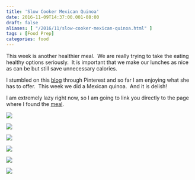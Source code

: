 ```yaml
---
title: 'Slow Cooker Mexican Quinoa'
date: 2016-11-09T14:37:00.001-08:00
draft: false
aliases: [ "/2016/11/slow-cooker-mexican-quinoa.html" ]
tags : [Food Prep]
categories: food  
---
```


This week is another healthier meal.  We are really trying to take the eating healthy options seriously.  It is important that we make our lunches as nice as can be but still save unnecessary calories.  
  
I stumbled on this [blog](http://www.chelseasmessyapron.com/) through Pinterest and so far I am enjoying what she has to offer.  This week we did a Mexican quinoa.  And it is delish!  
  
I am extremely lazy right now, so I am going to link you directly to the page where I found the [meal](http://www.chelseasmessyapron.com/slow-cooker-mexican-quinoa/).  
  

[![](https://2.bp.blogspot.com/-eyO-izwverk/WCOkV58pj2I/AAAAAAAAA-c/Gl6qidjYX2otMirft9c3gdw_otbz_KHCwCLcB/s400/IMG_7097%255B1%255D.JPG)](https://2.bp.blogspot.com/-eyO-izwverk/WCOkV58pj2I/AAAAAAAAA-c/Gl6qidjYX2otMirft9c3gdw_otbz_KHCwCLcB/s1600/IMG_7097%255B1%255D.JPG)

  

[![](https://2.bp.blogspot.com/-qNHNg6u2d1c/WCOkmGbVD7I/AAAAAAAAA-g/xb_GqCeo4Xkanv_fjN6XJlj2kkbaW-QZACLcB/s400/IMG_7098%255B1%255D.JPG)](https://2.bp.blogspot.com/-qNHNg6u2d1c/WCOkmGbVD7I/AAAAAAAAA-g/xb_GqCeo4Xkanv_fjN6XJlj2kkbaW-QZACLcB/s1600/IMG_7098%255B1%255D.JPG)

  

[![](https://4.bp.blogspot.com/-FeLMtu0lHV4/WCOko_OZDKI/AAAAAAAAA-k/URohfC2P9oIuPyZ3bJxsulIDNaHgj7k2wCLcB/s400/IMG_7100%255B1%255D.JPG)](https://4.bp.blogspot.com/-FeLMtu0lHV4/WCOko_OZDKI/AAAAAAAAA-k/URohfC2P9oIuPyZ3bJxsulIDNaHgj7k2wCLcB/s1600/IMG_7100%255B1%255D.JPG)

  

[![](https://1.bp.blogspot.com/-8mrLSvHijwA/WCOkthbnpKI/AAAAAAAAA-o/1Gg-PoYcAdA-u97vTsLHwJPt-8jxDDV7ACLcB/s400/IMG_7101%255B1%255D.JPG)](https://1.bp.blogspot.com/-8mrLSvHijwA/WCOkthbnpKI/AAAAAAAAA-o/1Gg-PoYcAdA-u97vTsLHwJPt-8jxDDV7ACLcB/s1600/IMG_7101%255B1%255D.JPG)

  

[![](https://1.bp.blogspot.com/-qELlxaEnsbg/WCOk6Df-oPI/AAAAAAAAA-s/Bp9kuiYBYmgDtZ468vvA2GPW7fjdEN2OwCLcB/s400/IMG_7102%255B1%255D.JPG)](https://1.bp.blogspot.com/-qELlxaEnsbg/WCOk6Df-oPI/AAAAAAAAA-s/Bp9kuiYBYmgDtZ468vvA2GPW7fjdEN2OwCLcB/s1600/IMG_7102%255B1%255D.JPG)

  

[![](https://4.bp.blogspot.com/-QHtmyy1UR8U/WCOk-Tleq1I/AAAAAAAAA-w/IUXzNSq29mEpDLwC_3ZNqYkYr98RuXjDQCLcB/s400/IMG_7103%255B1%255D.JPG)](https://4.bp.blogspot.com/-QHtmyy1UR8U/WCOk-Tleq1I/AAAAAAAAA-w/IUXzNSq29mEpDLwC_3ZNqYkYr98RuXjDQCLcB/s1600/IMG_7103%255B1%255D.JPG)